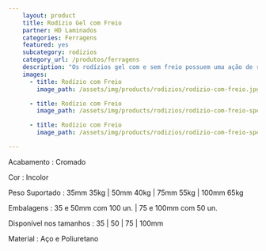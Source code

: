 ```yaml
---
    layout: product
    title: Rodízio Gel com Freio
    partner: HD Laminados
    categories: Ferragens   
    featured: yes  
    subcategory: rodizios
    category_url: /produtos/ferragens
    description: "Os rodízios gel com e sem freio possuem uma ação de rolamento suave e macia."
    images: 
      - title: Rodízio com Freio
        image_path: /assets/img/products/rodizios/rodizio-com-freio.jpg

      - title: Rodízio com Freio
        image_path: /assets/img/products/rodizios/rodizio-com-freio-spec.jpg

      - title: Rodízio com Freio
        image_path: /assets/img/products/rodizios/rodizio-com-freio-spec-2.jpg

---
```


Acabamento
: Cromado

Cor
: Incolor

Peso Suportado
: 35mm 35kg | 50mm 40kg | 75mm 55kg | 100mm 65kg

Embalagens
: 35 e 50mm com 100 un. | 75 e 100mm com 50 un.

Disponível nos tamanhos
: 35 | 50 | 75 | 100mm

Material
: Aço e Poliuretano

